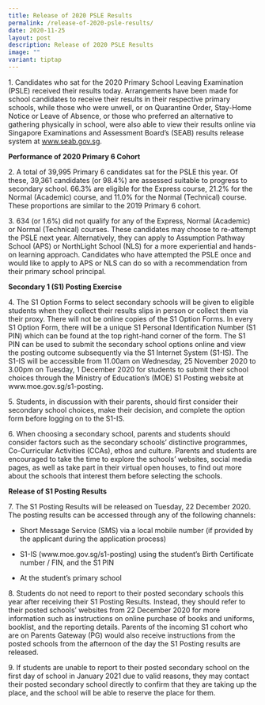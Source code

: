 ```yaml
---
title: Release of 2020 PSLE Results
permalink: /release-of-2020-psle-results/
date: 2020-11-25
layout: post
description: Release of 2020 PSLE Results
image: ""
variant: tiptap
---
```

<p>1. Candidates who sat for the 2020 Primary School Leaving Examination
(PSLE) received their results today. Arrangements have been made for school
candidates to receive their results in their respective primary schools,
while those who were unwell, or on Quarantine Order, Stay-Home Notice or
Leave of Absence, or those who preferred an alternative to gathering physically
in school, were also able to view their results online via Singapore Examinations
and Assessment Board’s (SEAB) results release system at <a href="https://www.seab.gov.sg/" rel="noopener noreferrer nofollow" target="_blank">www.seab.gov.sg</a>.</p>
<p><strong>Performance of 2020 Primary 6 Cohort</strong>
</p>
<p>2. A total of 39,995 Primary 6 candidates sat for the PSLE this year.
Of these, 39,361 candidates (or 98.4%) are assessed suitable to progress
to secondary school. 66.3% are eligible for the Express course, 21.2% for
the Normal (Academic) course, and 11.0% for the Normal (Technical) course.
These proportions are similar to the 2019 Primary 6 cohort.</p>
<p>3. 634 (or 1.6%) did not qualify for any of the Express, Normal (Academic)
or Normal (Technical) courses. These candidates may choose to re-attempt
the PSLE next year. Alternatively, they can apply to Assumption Pathway
School (APS) or NorthLight School (NLS) for a more experiential and hands-on
learning approach. Candidates who have attempted the PSLE once and would
like to apply to APS or NLS can do so with a recommendation from their
primary school principal.</p>
<p><strong>Secondary 1 (S1) Posting Exercise</strong>
</p>
<p>4. The S1 Option Forms to select secondary schools will be given to eligible
students when they collect their results slips in person or collect them
via their proxy. There will not be online copies of the S1 Option Forms.
In every S1 Option Form, there will be a unique S1 Personal Identification
Number (S1 PIN) which can be found at the top right-hand corner of the
form. The S1 PIN can be used to submit the secondary school options online
and view the posting outcome subsequently via the S1 Internet System (S1-IS).
The S1-IS will be accessible from 11.00am on Wednesday, 25 November 2020
to 3.00pm on Tuesday, 1 December 2020 for students to submit their school
choices through the Ministry of Education’s (MOE) S1 Posting website at
www.moe.gov.sg/s1-posting.</p>
<p>5. Students, in discussion with their parents, should first consider their
secondary school choices, make their decision, and complete the option
form before logging on to the S1-IS.</p>
<p>6. When choosing a secondary school, parents and students should consider
factors such as the secondary schools’ distinctive programmes, Co-Curricular
Activities (CCAs), ethos and culture. Parents and students are encouraged
to take the time to explore the schools’ websites, social media pages,
as well as take part in their virtual open houses, to find out more about
the schools that interest them before selecting the schools.</p>
<p><strong>Release of S1 Posting Results</strong>
</p>
<p>7. The S1 Posting Results will be released on Tuesday, 22 December 2020.
The posting results can be accessed through any of the following channels:</p>
<ul data-tight="true" class="tight">
<li>
<p>Short Message Service (SMS) via a local mobile number (if provided by
the applicant during the application process)</p>
</li>
<li>
<p>S1-IS (www.moe.gov.sg/s1-posting) using the student’s Birth Certificate
number / FIN, and the S1 PIN</p>
</li>
<li>
<p>At the student’s primary school</p>
</li>
</ul>
<p>8. Students do not need to report to their posted secondary schools this
year after receiving their S1 Posting Results. Instead, they should refer
to their posted schools’ websites from 22 December 2020 for more information
such as instructions on online purchase of books and uniforms, booklist,
and the reporting details. Parents of the incoming S1 cohort who are on
Parents Gateway (PG) would also receive instructions from the posted schools
from the afternoon of the day the S1 Posting results are released.</p>
<p>9. If students are unable to report to their posted secondary school on
the first day of school in January 2021 due to valid reasons, they may
contact their posted secondary school directly to confirm that they are
taking up the place, and the school will be able to reserve the place for
them.</p>